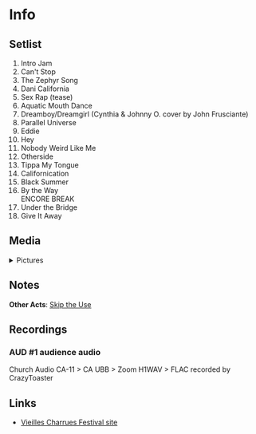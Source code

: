 # Info

## Setlist

1. Intro Jam
2. Can't Stop
3. The Zephyr Song
4. Dani California
5. Sex Rap (tease)
6. Aquatic Mouth Dance
7. Dreamboy/Dreamgirl (Cynthia & Johnny O. cover by John Frusciante)
8. Parallel Universe
9. Eddie
10. Hey
11. Nobody Weird Like Me
12. Otherside
13. Tippa My Tongue
14. Californication
15. Black Summer
16. By the Way
<br>ENCORE BREAK
17. Under the Bridge
18. Give It Away

## Media

<details>
  <summary>Pictures</summary>
  <img alt="Setlist" title="Setlist" src="20230717.jpg" height="200" />
  <img alt="Flyer" title="Flyer" src="20230717-flyer.jpg" height="200" />
</details>

## Notes

**Other Acts**: [Skip the Use](https://skiptheuse.fr)

## Recordings

### AUD #1 audience audio 
Church Audio CA-11 > CA UBB > Zoom H1WAV > FLAC recorded by CrazyToaster

## Links

* [Vieilles Charrues Festival site](https://www.vieillescharrues.asso.fr)
